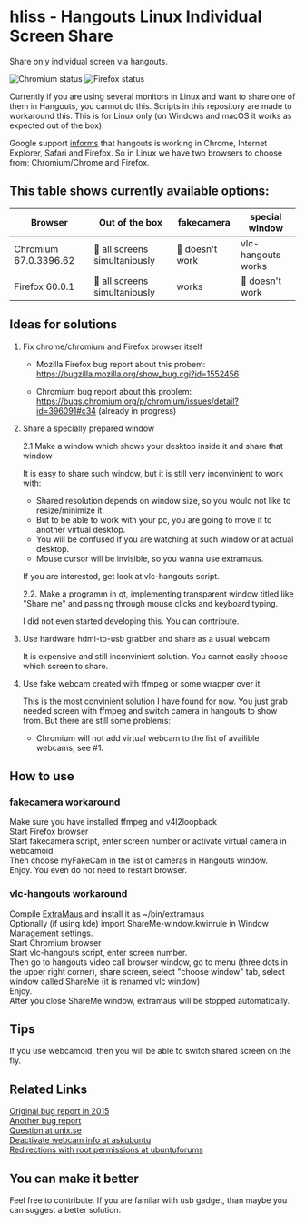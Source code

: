 hliss - Hangouts Linux Individual Screen Share
==============================================

Share only individual screen via hangouts.

![Chromium status](https://img.shields.io/badge/chromium%20v67.0.3396.62%20-workaround-green.svg)
![Firefox status](https://img.shields.io/badge/firefox%20v60.0.1-workaround-green.svg)

Currently if you are using several monitors in Linux and want to share one of them in Hangouts, you cannot do this. Scripts in this repository are made to workaround this. This is for Linux only (on Windows and macOS it works as expected out of the box).

Google support [informs](https://support.google.com/hangouts/answer/2944865) that hangouts is working in Chrome, Internet Explorer, Safari and Firefox. So in Linux we have two browsers to choose from: Chromium/Chrome and Firefox.

## This table shows currently available options:

| Browser | Out of the box | fakecamera | special window |
| --- | --- | --- | --- |
| Chromium 67.0.3396.62 | :red_circle: all screens simultaniously | :red_circle: doesn't work | vlc-hangouts works
| Firefox 60.0.1 | :red_circle: all screens simultaniously | works | :red_circle: doesn't work


## Ideas for solutions

1. Fix chrome/chromium and Firefox browser itself

    - Mozilla Firefox bug report about this probem: https://bugzilla.mozilla.org/show_bug.cgi?id=1552456
    
    - Chromium bug report about this problem: https://bugs.chromium.org/p/chromium/issues/detail?id=396091#c34 (already in progress)
	
2. Share a specially prepared window

	2.1 Make a window which shows your desktop inside it and share that window

    It is easy to share such window, but it is still very inconvinient to work with:
    - Shared resolution depends on window size, so you would not like to resize/minimize it.
    - But to be able to work with your pc, you are going to move it to another virtual desktop.
    - You will be confused if you are watching at such window or at actual desktop.
    - Mouse cursor will be invisible, so you wanna use extramaus.

	If you are interested, get look at vlc-hangouts script.

    2.2. Make a programm in qt, implementing transparent window titled like "Share me" and passing through mouse clicks and keyboard typing.

    I did not even started developing this. You can contribute.

3. Use hardware hdmi-to-usb grabber and share as a usual webcam

    It is expensive and still inconvinient solution. You cannot easily choose which screen to share.

4. Use fake webcam created with ffmpeg or some wrapper over it

    This is the most convinient solution I have found for now. You just grab needed screen with ffmpeg and switch camera in hangouts to show from. But there are still some problems:
    - Chromium will not add virtual webcam to the list of availible webcams, see #1.
    

## How to use

### fakecamera workaround
Make sure you have installed ffmpeg and v4l2loopback<br>
Start Firefox browser<br>
Start fakecamera script, enter screen number or activate virtual camera in webcamoid.<br>
Then choose myFakeCam in the list of cameras in Hangouts window.<br>
Enjoy. You even do not need to restart browser.<br>

### vlc-hangouts workaround
Compile [ExtraMaus](http://dodger-tools.sourceforge.net/cms/index.php?id=100000201) and install it as ~/bin/extramaus<br>
Optionally (if using kde) import ShareMe-window.kwinrule in Window Management settings.<br>
Start Chromium browser<br>
Start vlc-hangouts script, enter screen number.<br>
Then go to hangouts video call browser window, go to menu (three dots in the upper right corner), share screen, select "choose window" tab, select window called ShareMe (it is renamed vlc window)<br>
Enjoy.<br>
After you close ShareMe window, extramaus will be stopped automatically.

Tips
----
If you use webcamoid, then you will be able to switch shared screen on the fly.

Related Links
-------------
[Original bug report in 2015](https://bugs.chromium.org/p/chromium/issues/detail?id=437507)<br>
[Another bug report](https://bugs.chromium.org/p/chromium/issues/detail?id=660032)<br>
[Question at unix.se](https://unix.stackexchange.com/questions/152435/sharing-your-desktop-with-google-hangouts-dual-monitor-and-gnome-shell)<br>
[Deactivate webcam info at askubuntu](https://askubuntu.com/questions/189708/how-to-disable-integrated-webcam-and-still-be-able-to-use-an-external-one)<br>
[Redirections with root permissions at ubuntuforums](https://ubuntuforums.org/showthread.php?t=766891)

You can make it better
----------------------
Feel free to contribute.
If you are familar with usb gadget, than maybe you can suggest a better solution.
